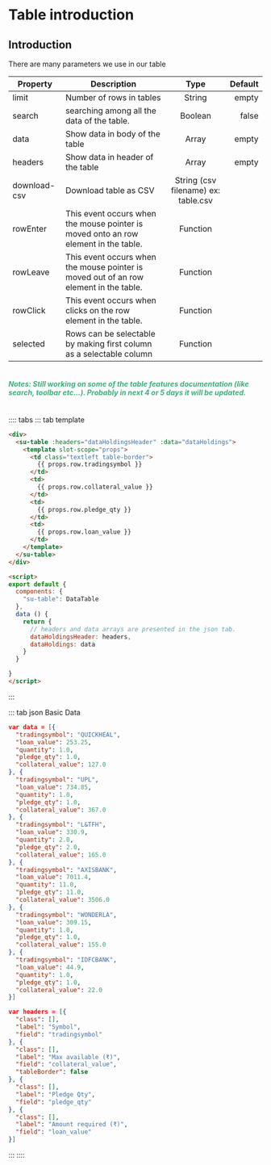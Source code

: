 # Table introduction

## Introduction

There are many parameters we use in our table


|  Property  |  Description  |  Type  |  Default  |
| ------------- | ------------- |:-----:| -----:|
| limit | Number of rows in tables | String | empty |
| search | searching among all the data of the table. |   Boolean |  false  |
| data | Show data in body of the table | Array | empty |
| headers | Show data in header of the table | Array | empty |
| download-csv | Download table as CSV | String (csv filename) ex: table.csv |  |
| rowEnter | This event occurs when the mouse pointer is moved onto an row element in the table. | Function | |
| rowLeave | This event occurs when the mouse pointer is moved out of an row element in the table. | Function | |
| rowClick | This event occurs when clicks on the row element in the table. | Function | |
| selected | Rows can be selectable by making first column as a selectable column | Function | |

<div class="upcoming"><h5>Notes: Still working on some of the table features documentation (like search, toolbar etc...). Probably in next 4 or 5 days it will be updated.</h5></div>

:::: tabs
::: tab template

```html
<div>
  <su-table :headers="dataHoldingsHeader" :data="dataHoldings">
    <template slot-scope="props">
      <td class="textleft table-border">
        {{ props.row.tradingsymbol }}
      </td>
      <td>
        {{ props.row.collateral_value }}
      </td>
      <td>
        {{ props.row.pledge_qty }}
      </td>
      <td>
        {{ props.row.loan_value }}
      </td>
    </template>
  </su-table>
</div>

<script>
export default {
  components: {
    "su-table": DataTable
  },
  data () {
    return {
      // headers and data arrays are presented in the json tab.
      dataHoldingsHeader: headers,
      dataHoldings: data
    }
  }

}
</script>
```
:::


::: tab json
Basic Data

```json
var data = [{
  "tradingsymbol": "QUICKHEAL",
  "loan_value": 253.25,
  "quantity": 1.0,
  "pledge_qty": 1.0,
  "collateral_value": 127.0
}, {
  "tradingsymbol": "UPL",
  "loan_value": 734.85,
  "quantity": 1.0,
  "pledge_qty": 1.0,
  "collateral_value": 367.0
}, {
  "tradingsymbol": "L&TFH",
  "loan_value": 330.9,
  "quantity": 2.0,
  "pledge_qty": 2.0,
  "collateral_value": 165.0
}, {
  "tradingsymbol": "AXISBANK",
  "loan_value": 7011.4,
  "quantity": 11.0,
  "pledge_qty": 11.0,
  "collateral_value": 3506.0
}, {
  "tradingsymbol": "WONDERLA",
  "loan_value": 309.15,
  "quantity": 1.0,
  "pledge_qty": 1.0,
  "collateral_value": 155.0
}, {
  "tradingsymbol": "IDFCBANK",
  "loan_value": 44.9,
  "quantity": 1.0,
  "pledge_qty": 1.0,
  "collateral_value": 22.0
}]
```

```json
var headers = [{
  "class": [],
  "label": "Symbol",
  "field": "tradingsymbol"
}, {
  "class": [],
  "label": "Max available (₹)",
  "field": "collateral_value",
  "tableBorder": false
}, {
  "class": [],
  "label": "Pledge Qty",
  "field": "pledge_qty"
}, {
  "class": [],
  "label": "Amount required (₹)",
  "field": "loan_value"
}]
```
:::
::::


<div>
  <su-table :headers="dataHoldingsHeader" :data="dataHoldings">
    <template slot-scope="props">
      <td class="textleft table-border">
        {{ props.row.tradingsymbol }}
      </td>
      <td>
        {{ props.row.collateral_value }}
      </td>
      <td>
        {{ props.row.pledge_qty }}
      </td>
      <td>
        {{ props.row.loan_value }}
      </td>
    </template>
  </su-table>
</div>

<script>
import DataTable from "../.vuepress/components/SimpleUI/components/DataTable"

export default {
  components: {
    "su-table": DataTable
  },
  data () {
    return {
      dataHoldingsHeader: [{
        class: [],
        label: "Symbol",
        field: "tradingsymbol"
      }, {
        class: [],
        label: "Max available (₹)",
        field: "collateral_value"
      }, {
        class: [],
        label: "Pledge Qty",
        field: "pledge_qty"
      }, {
        class: [],
        label: "Amount required (₹)",
        field: "loan_value"
      }],
      dataHoldings: [{
            "tradingsymbol": "QUICKHEAL",
            "loan_value": 253.25,
            "quantity": 1.0,
            "pledge_qty": 1.0,
            "collateral_value": 127.0
          }, {
            "tradingsymbol": "UPL",
            "loan_value": 734.85,
            "quantity": 1.0,
            "pledge_qty": 1.0,
            "collateral_value": 367.0
          }, {
            "tradingsymbol": "L&TFH",
            "loan_value": 330.9,
            "quantity": 2.0,
            "pledge_qty": 2.0,
            "collateral_value": 165.0
          }, {
            "tradingsymbol": "AXISBANK",
            "loan_value": 7011.4,
            "quantity": 11.0,
            "pledge_qty": 11.0,
            "collateral_value": 3506.0
          }, {
            "tradingsymbol": "WONDERLA",
            "loan_value": 309.15,
            "quantity": 1.0,
            "pledge_qty": 1.0,
            "collateral_value": 155.0
          }, {
            "tradingsymbol": "IDFCBANK",
            "loan_value": 44.9,
            "quantity": 1.0,
            "pledge_qty": 1.0,
            "collateral_value": 22.0
          }],
    }
  }
}
</script>

<style scoped>
.upcoming {
  color: #3eaf7c;
  cursor: pointer;
  display: flex;
}
</style>
